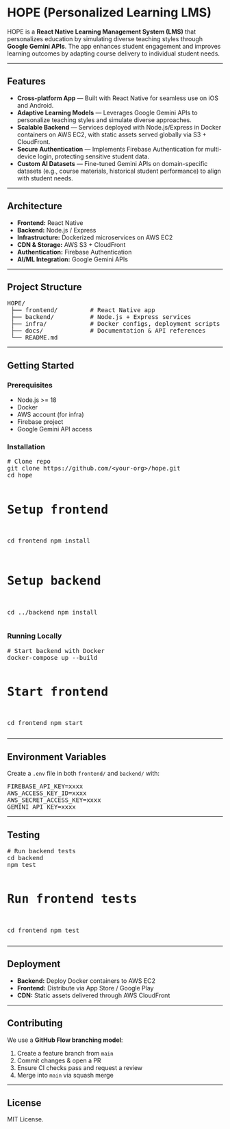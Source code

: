 <!DOCTYPE html>
<html lang="en">
<head>
  <meta charset="UTF-8">
  <title>HOPE (Personalized Learning LMS)</title>
</head>
<body>

<h1>HOPE (Personalized Learning LMS)</h1>

<p>
  HOPE is a <strong>React Native Learning Management System (LMS)</strong> that personalizes education by simulating diverse teaching styles through 
  <strong>Google Gemini APIs</strong>. The app enhances student engagement and improves learning outcomes by adapting course delivery to individual student needs.
</p>

<hr>

<h2>Features</h2>
<ul>
  <li><strong>Cross-platform App</strong> — Built with React Native for seamless use on iOS and Android.</li>
  <li><strong>Adaptive Learning Models</strong> — Leverages Google Gemini APIs to personalize teaching styles and simulate diverse approaches.</li>
  <li><strong>Scalable Backend</strong> — Services deployed with Node.js/Express in Docker containers on AWS EC2, with static assets served globally via S3 + CloudFront.</li>
  <li><strong>Secure Authentication</strong> — Implements Firebase Authentication for multi-device login, protecting sensitive student data.</li>
  <li><strong>Custom AI Datasets</strong> — Fine-tuned Gemini APIs on domain-specific datasets (e.g., course materials, historical student performance) to align with student needs.</li>
</ul>

<hr>

<h2>Architecture</h2>
<ul>
  <li><strong>Frontend:</strong> React Native</li>
  <li><strong>Backend:</strong> Node.js / Express</li>
  <li><strong>Infrastructure:</strong> Dockerized microservices on AWS EC2</li>
  <li><strong>CDN & Storage:</strong> AWS S3 + CloudFront</li>
  <li><strong>Authentication:</strong> Firebase Authentication</li>
  <li><strong>AI/ML Integration:</strong> Google Gemini APIs</li>
</ul>

<hr>

<h2>Project Structure</h2>
<pre>
HOPE/
 ├── frontend/         # React Native app
 ├── backend/          # Node.js + Express services
 ├── infra/            # Docker configs, deployment scripts
 ├── docs/             # Documentation & API references
 └── README.md
</pre>

<hr>

<h2>Getting Started</h2>

<h3>Prerequisites</h3>
<ul>
  <li>Node.js &gt;= 18</li>
  <li>Docker</li>
  <li>AWS account (for infra)</li>
  <li>Firebase project</li>
  <li>Google Gemini API access</li>
</ul>

<h3>Installation</h3>
<pre>
# Clone repo
git clone https://github.com/&lt;your-org&gt;/hope.git
cd hope

# Setup frontend
cd frontend
npm install

# Setup backend
cd ../backend
npm install
</pre>

<h3>Running Locally</h3>
<pre>
# Start backend with Docker
docker-compose up --build

# Start frontend
cd frontend
npm start
</pre>

<hr>

<h2>Environment Variables</h2>
<p>Create a <code>.env</code> file in both <code>frontend/</code> and <code>backend/</code> with:</p>
<pre>
FIREBASE_API_KEY=xxxx
AWS_ACCESS_KEY_ID=xxxx
AWS_SECRET_ACCESS_KEY=xxxx
GEMINI_API_KEY=xxxx
</pre>

<hr>

<h2>Testing</h2>
<pre>
# Run backend tests
cd backend
npm test

# Run frontend tests
cd frontend
npm test
</pre>

<hr>

<h2>Deployment</h2>
<ul>
  <li><strong>Backend:</strong> Deploy Docker containers to AWS EC2</li>
  <li><strong>Frontend:</strong> Distribute via App Store / Google Play</li>
  <li><strong>CDN:</strong> Static assets delivered through AWS CloudFront</li>
</ul>

<hr>

<h2>Contributing</h2>
<p>We use a <strong>GitHub Flow branching model</strong>:</p>
<ol>
  <li>Create a feature branch from <code>main</code></li>
  <li>Commit changes &amp; open a PR</li>
  <li>Ensure CI checks pass and request a review</li>
  <li>Merge into <code>main</code> via squash merge</li>
</ol>

<hr>

<h2>License</h2>
<p>MIT License.</p>

</body>
</html>
